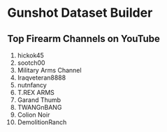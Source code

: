 # Gunshot Dataset Builder

## Top Firearm Channels on YouTube

1. hickok45
2. sootch00
3. Military Arms Channel
4. Iraqveteran8888
5. nutnfancy
6. T.REX ARMS
7. Garand Thumb
8. TWANGnBANG
9. Colion Noir
10. DemolitionRanch